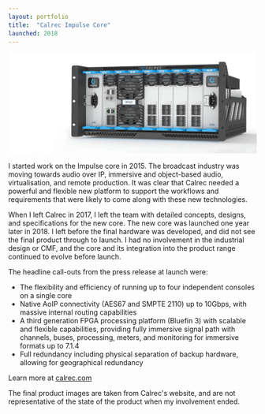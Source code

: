 ```yaml
---
layout: portfolio
title:  "Calrec Impulse Core"
launched: 2018
---
```


<div class="post-image"><img src="/assets/images/portfolio/calrec-impulse-core/hero.jpg"></div>

I started work on the Impulse core in 2015. The broadcast industry was moving towards audio over IP, immersive and object-based audio, virtualisation, and remote production. It was clear that Calrec needed a powerful and flexible new platform to support the workflows and requirements that were likely to come along with these new technologies.

When I left Calrec in 2017, I left the team with detailed concepts, designs, and specifications for the new core. The new core was launched one year later in 2018. I left before the final hardware was developed, and did not see the final product through to launch. I had no involvement in the industrial design or CMF, and the core and its integration into the product range continued to evolve before launch.

The headline call-outs from the press release at launch were:

- The flexibility and efficiency of running up to four independent consoles on a single core
- Native AoIP connectivity (AES67 and SMPTE 2110) up to 10Gbps, with massive internal routing capabilities
- A third generation FPGA processing platform (Bluefin 3) with scalable and flexible capabilities, providing fully immersive signal path with channels, buses, processing, meters, and monitoring for immersive formats up to 7.1.4
- Full redundancy including physical separation of backup hardware, allowing for geographical redundancy

Learn more at [calrec.com](calrec.com)

<p class="post-subtext">The final product images are taken from Calrec's website, and are not representative of the state of the product when my involvement ended.</p>